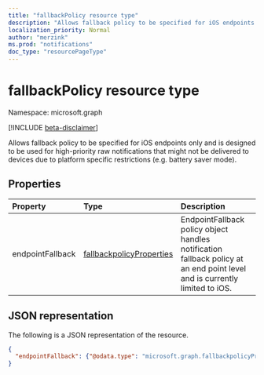 ```yaml
---
title: "fallbackPolicy resource type"
description: "Allows fallback policy to be specified for iOS endpoints only and is designed to be used for high-priority raw notifications. "
localization_priority: Normal
author: "merzink"
ms.prod: "notifications"
doc_type: "resourcePageType"
---
```


# fallbackPolicy resource type

Namespace: microsoft.graph

[!INCLUDE [beta-disclaimer](../../includes/beta-disclaimer.md)]

Allows fallback policy to be specified for iOS endpoints only and is designed to be used for high-priority raw notifications that might not be delivered to devices due to platform specific restrictions (e.g. battery saver mode).

## Properties

| Property     | Type        | Description |
|:-------------|:------------|:------------|
| endpointFallback | [fallbackpolicyProperties](fallbackpolicyproperties.md) | EndpointFallback policy object handles notification fallback policy at an end point level and is currently limited to iOS. |   


## JSON representation

The following is a JSON representation of the resource.

<!-- {
  "blockType": "resource",
  "optionalProperties": [

  ],
  "@odata.type": "microsoft.graph.fallbackpolicy",
  "baseType": null
}-->

```json
{
  "endpointFallback": {"@odata.type": "microsoft.graph.fallbackpolicyProperties"}
}
```

<!-- uuid: 16cd6b66-4b1a-43a1-adaf-3a886856ed98
2019-02-04 14:57:30 UTC -->
<!-- {
  "type": "#page.annotation",
  "description": "fallbackpolicy resource",
  "keywords": "",
  "section": "documentation",
  "tocPath": ""
}-->
